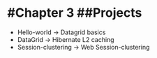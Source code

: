 #Chapter 3
##Projects
 =============================
 * Hello-world -> Datagrid basics
 * DataGrid -> Hibernate L2 caching 
 * Session-clustering -> Web Session-clustering
